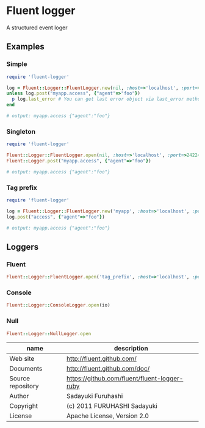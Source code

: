 # Fluent logger
A structured event loger

## Examples

### Simple

```ruby
require 'fluent-logger'

log = Fluent::Logger::FluentLogger.new(nil, :host=>'localhost', :port=>24224)
unless log.post("myapp.access", {"agent"=>"foo"})
  p log.last_error # You can get last error object via last_error method
end

# output: myapp.access {"agent":"foo"}
```

### Singleton
```ruby
require 'fluent-logger'

Fluent::Logger::FluentLogger.open(nil, :host=>'localhost', :port=>24224)
Fluent::Logger.post("myapp.access", {"agent"=>"foo"})

# output: myapp.access {"agent":"foo"}
```

### Tag prefix
```ruby
require 'fluent-logger'

log = Fluent::Logger::FluentLogger.new('myapp', :host=>'localhost', :port=>24224)
log.post("access", {"agent"=>"foo"})

# output: myapp.access {"agent":"foo"}
```

## Loggers

### Fluent
```ruby
Fluent::Logger::FluentLogger.open('tag_prefix', :host=>'localhost', :port=24224)
```

### Console
```ruby
Fluent::Logger::ConsoleLogger.open(io)
```

### Null
```ruby
Fluent::Logger::NullLogger.open
```

|name|description|
|---|---|
|Web site|http://fluent.github.com/|
|Documents|http://fluent.github.com/doc/|
|Source repository|https://github.com/fluent/fluent-logger-ruby|
|Author|Sadayuki Furuhashi|
|Copyright|(c) 2011 FURUHASHI Sadayuki|
|License|Apache License, Version 2.0|
